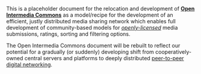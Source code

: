 This is a placeholder document for the relocation and development of **[Open Intermedia Commons](https://docs.google.com/document/d/1e8MJUhsQUhRD4_xzepsoqBu4jX-nZYy7Pf2OqbCY--o/edit?usp=sharing)** as a model/recipe for the development of an efficient, justly distributed media sharing network which enables full development of community-based models for *[openly-licensed](https://github.com/gcassel/Modular-Organization-Terminology/blob/master/compound-terms/open-license.md)* media submissions, ratings, sorting and filtering options.

The Open Intermedia Commons document will be rebuilt to reflect our potential for a gradually (or suddenly) developing shift from cooperatively-owned central servers and platforms to deeply distributed [peer-to-peer digital networking](https://github.com/gcassel/Models/blob/master/p2p-digital-networking.md).
